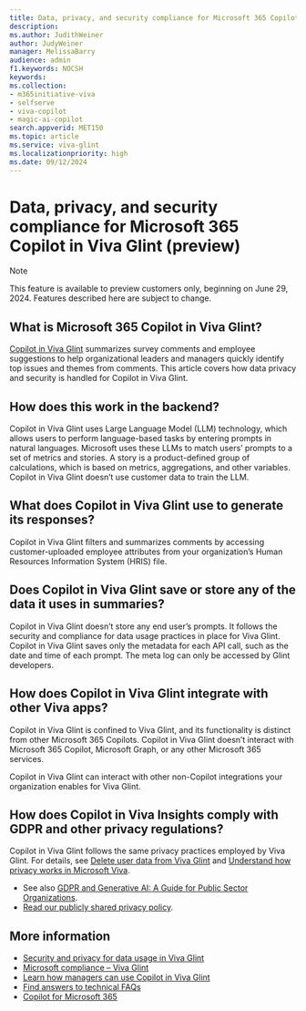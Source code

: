 ```yaml
---
title: Data, privacy, and security compliance for Microsoft 365 Copilot in Viva Glint (preview)
description: 
ms.author: JudithWeiner
author: JudyWeiner
manager: MelissaBarry
audience: admin
f1.keywords: NOCSH
keywords: 
ms.collection:  
- m365initiative-viva
- selfserve
- viva-copilot
- magic-ai-copilot
search.appverid: MET150 
ms.topic: article
ms.service: viva-glint
ms.localizationpriority: high
ms.date: 09/12/2024
---
```


# Data, privacy, and security compliance for Microsoft 365 Copilot in Viva Glint (preview)

> [!NOTE]
> This feature is available to preview customers only, beginning on June 29, 2024. Features described here are subject to change.

## What is Microsoft 365 Copilot in Viva Glint?

[Copilot in Viva Glint](https://go.microsoft.com/fwlink/?linkid=2274070) summarizes survey comments and employee suggestions to help organizational leaders and managers quickly identify top issues and themes from comments. This article covers how data privacy and security is handled for Copilot in Viva Glint.

## How does this work in the backend?

Copilot in Viva Glint uses Large Language Model (LLM) technology, which allows users to perform language-based tasks by entering prompts in natural languages. Microsoft uses these LLMs to match users’ prompts to a set of metrics and stories. A story is a product-defined group of calculations, which is based on metrics, aggregations, and other variables.
Copilot in Viva Glint doesn’t use customer data to train the LLM.

## What does Copilot in Viva Glint use to generate its responses?

Copilot in Viva Glint filters and summarizes comments by accessing customer-uploaded employee attributes from your organization’s Human Resources Information System (HRIS) file. 

## Does Copilot in Viva Glint save or store any of the data it uses in summaries?

Copilot in Viva Glint doesn’t store any end user’s prompts. It follows the security and compliance for data usage practices in place for Viva Glint.  Copilot in Viva Glint saves only the metadata for each API call, such as the date and time of each prompt. The meta log can only be accessed by Glint developers. 

## How does Copilot in Viva Glint integrate with other Viva apps?

Copilot in Viva Glint is confined to Viva Glint, and its functionality is distinct from other Microsoft 365 Copilots. Copilot in Viva Glint doesn’t interact with Microsoft 365 Copilot, Microsoft Graph, or any other Microsoft 365 services. 

Copilot in Viva Glint can interact with other non-Copilot integrations your organization enables for Viva Glint.

## How does Copilot in Viva Insights comply with GDPR and other privacy regulations? 

Copilot in Viva Glint follows the same privacy practices employed by Viva Glint. For details, see [Delete user data from Viva Glint](/../../viva/glint/setup/delete-user-data) and [Understand how privacy works in Microsoft Viva](/../../viva/viva-privacy).
 - See also [GDPR and Generative AI: A Guide for Public Sector Organizations](https://wwps.microsoft.com/blog/GDPR-GenAI). 
 - [Read our publicly shared privacy policy](/../../viva/glint/setup/viva-glint-privacy).

## More information

- [Security and privacy for data usage in Viva Glint](/../../viva/glint/setup/gdpr-special-categories)
- [Microsoft compliance – Viva Glint](/../../viva/viva-compliance)
- [Learn how managers can use Copilot in Viva Glint](https://go.microsoft.com/fwlink/?linkid=2274072)
- [Find answers to technical FAQs](https://go.microsoft.com/fwlink/?linkid=2274071)
- [Copilot for Microsoft 365](https://adoption.microsoft.com/copilot/)




